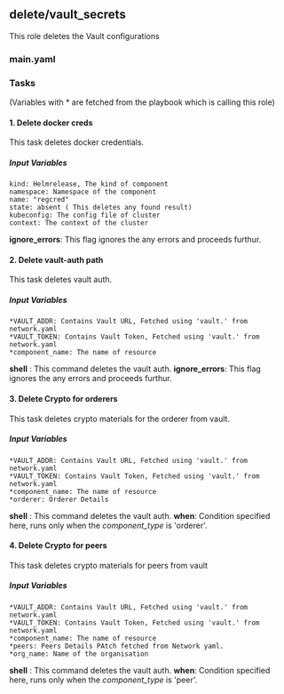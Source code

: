 ## delete/vault_secrets
This role deletes the Vault configurations
### main.yaml
### Tasks
(Variables with * are fetched from the playbook which is calling this role)
#### 1. Delete docker creds
This task deletes docker credentials.
##### Input Variables
    kind: Helmrelease, The kind of component
    namespace: Namespace of the component
    name: "regcred"
    state: absent ( This deletes any found result)
    kubeconfig: The config file of cluster
    context: The context of the cluster
**ignore_errors**: This flag ignores the any errors and proceeds furthur.
#### 2. Delete vault-auth path
This task deletes vault auth.
##### Input Variables
    *VAULT_ADDR: Contains Vault URL, Fetched using 'vault.' from network.yaml
    *VAULT_TOKEN: Contains Vault Token, Fetched using 'vault.' from network.yaml
    *component_name: The name of resource
**shell** : This command deletes the vault auth.
**ignore_errors**: This flag ignores the any errors and proceeds furthur.

#### 3. Delete Crypto for orderers
This task deletes crypto materials for the orderer from vault.
##### Input Variables
    *VAULT_ADDR: Contains Vault URL, Fetched using 'vault.' from network.yaml
    *VAULT_TOKEN: Contains Vault Token, Fetched using 'vault.' from network.yaml
    *component_name: The name of resource
    *orderer: Orderer Details
**shell** : This command deletes the vault auth.
**when**: Condition specified here, runs only when the *component_type* is 'orderer'.


#### 4. Delete Crypto for peers
This task deletes crypto materials for peers from vault
##### Input Variables
    *VAULT_ADDR: Contains Vault URL, Fetched using 'vault.' from network.yaml
    *VAULT_TOKEN: Contains Vault Token, Fetched using 'vault.' from network.yaml
    *component_name: The name of resource
    *peers: Peers Details PAtch fetched from Network yaml.
    *org_name: Name of the organisation
**shell** : This command deletes the vault auth.
**when**: Condition specified here, runs only when the *component_type* is 'peer'.